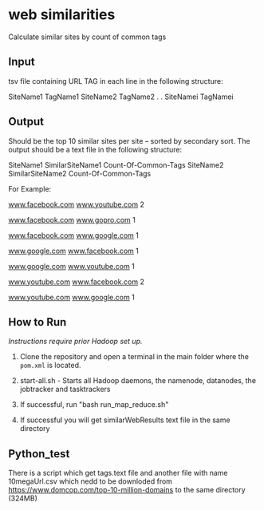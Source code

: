 # web similarities
Calculate similar sites by count of common tags

## Input
tsv file containing URL TAG in each line in the following structure:

SiteName1 TagName1
SiteName2 TagName2
.
.
SiteNamei TagNamei

## Output
Should be the top 10 similar sites per site – sorted by secondary sort.
The output should be a text file in the following structure:

SiteName1 SimilarSiteName1 Count-Of-Common-Tags
SiteName2 SimilarSiteName2 Count-Of-Common-Tags

For Example:

www.facebook.com www.youtube.com 2

www.facebook.com www.gopro.com 1

www.facebook.com www.google.com 1

www.google.com www.facebook.com 1

www.google.com www.youtube.com 1

www.youtube.com www.facebook.com 2

www.youtube.com www.google.com 1

## How to Run
_Instructions require prior Hadoop set up._

1. Clone the repository and open a terminal in the main folder where the `pom.xml` is located.

2. start-all.sh - Starts all Hadoop daemons, the namenode, datanodes, the jobtracker and tasktrackers

3. If successful, run "bash run_map_reduce.sh"

4. If successful you will get similarWebResults text file in the same directory

## Python_test
There is a script which get tags.text file and another file with name 10megaUrl.csv 
which nedd to be downloded from https://www.domcop.com/top-10-million-domains to the same 
directory (324MB)




